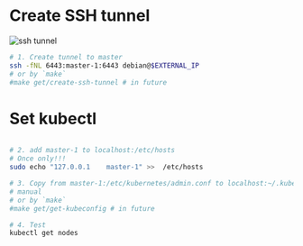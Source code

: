 # Create SSH tunnel
![ssh tunnel](https://prnt.sc/1za09qy)
```sh
# 1. Create tunnel to master
ssh -fNL 6443:master-1:6443 debian@$EXTERNAL_IP
# or by `make`
#make get/create-ssh-tunnel # in future
```
# Set kubectl
```sh

# 2. add master-1 to localhost:/etc/hosts
# Once only!!!
sudo echo "127.0.0.1	master-1" >>  /etc/hosts 

# 3. Copy from master-1:/etc/kubernetes/admin.conf to localhost:~/.kube/config
# manual
# or by `make`
#make get/get-kubeconfig # in future

# 4. Test
kubectl get nodes
```
